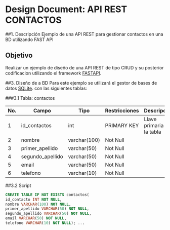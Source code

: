 # Design Document: API REST CONTACTOS

##1. Descripción
Ejemplo de una API REST para gestionar contactos en una BD utilizando FAST API

## Objetivo
Realizar un ejemplo de diseño de una API REST de tipo CRUD y su posterior codificacion utilizando el framework [FASTAPI](https://fastapi.tiangolo.com/).

##3. Diseño de a BD
Para este ejemplo se utilizará el gestor de bases de datos [SQLite](https://sqlite.org). con las siguientes tablas:

###3.1 Tabla: contactos

|No.|Campo|Tipo|Restricciones|Descripción|
|--|--|--|--|--|
|1|id_contactos|int|PRIMARY KEY|Llave primaria de la tabla|
|2|nombre|varchar(100)|Not Null|
|3|primer_apellido|varchar(50)|Not Null|
|4|segundo_apellido|varchar(50)|Not Null|
|5|email|varchar(50)|Not Null|
|6|telefono|varchar(10)|Not Null|

##3.2 Script

```sql 
CREATE TABLE IF NOT EXISTS contactos(
id_contacto INT NOT NULL,
nombre VARCHAR(100) NOT NULL,
primer_apellido VARCHAR(50) NOT NULL,
segundo_apellido VARCHAR(50) NOT NULL,
email VARCHAR(50) NOT NULL,
telefono VARCHAR(10) NOT NULL); ...
```


